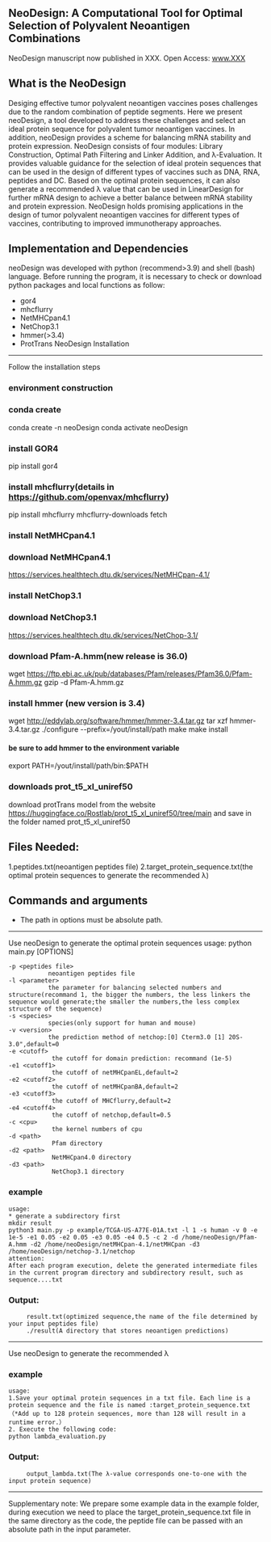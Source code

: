 
NeoDesign: A Computational Tool for Optimal Selection of Polyvalent Neoantigen Combinations
--------------------------------------------
NeoDesign manuscript now published in XXX. Open Access: www.XXX

What is the NeoDesign
----------------
Desiging effective tumor polyvalent neoantigen vaccines poses challenges due to the random combination of peptide segments.
Here we present neoDesign, a tool developed to address these challenges and select an ideal protein sequence for polyvalent tumor neoantigen vaccines. In addition, neoDesign provides a scheme for balancing mRNA stability and protein expression. NeoDesign consists of four modules: Library Construction, Optimal Path Filtering and Linker Addition, and λ-Evaluation. It provides valuable guidance for the selection of ideal protein sequences that can be used in the design of different types of vaccines such as DNA, RNA, peptides and DC. Based on the optimal protein sequences, it can also generate a recommended λ value that can be used in LinearDesign for further mRNA design to achieve a better balance between mRNA stability and protein expression. NeoDesign holds promising applications in the design of tumor polyvalent neoantigen vaccines for different types of vaccines, contributing to improved immunotherapy approaches.

Implementation and Dependencies
-------------------------------

neoDesign was developed with python (recommend>3.9) and shell (bash) language. Before running the program, it is necessary to check or download python packages and local functions as follow:
* gor4
* mhcflurry
* NetMHCpan4.1
* NetChop3.1
* hmmer(>3.4)
* ProtTrans
NeoDesign Installation
------------
Follow the installation steps
### environment construction
### conda create
conda create -n neoDesign
conda activate neoDesign

### install GOR4
pip install gor4

### install mhcflurry(details in https://github.com/openvax/mhcflurry)
pip install mhcflurry
mhcflurry-downloads fetch

### install NetMHCpan4.1
### download NetMHCpan4.1
https://services.healthtech.dtu.dk/services/NetMHCpan-4.1/

### install NetChop3.1
### download NetChop3.1
https://services.healthtech.dtu.dk/services/NetChop-3.1/

### download Pfam-A.hmm(new release is 36.0)
wget https://ftp.ebi.ac.uk/pub/databases/Pfam/releases/Pfam36.0/Pfam-A.hmm.gz
gzip -d Pfam-A.hmm.gz

### install hmmer (new version is 3.4)

wget http://eddylab.org/software/hmmer/hmmer-3.4.tar.gz
tar xzf hmmer-3.4.tar.gz
./configure --prefix=/yout/install/path
make
make install

#### be sure to add hmmer to the environment variable
export PATH=/yout/install/path/bin:$PATH 

### downloads prot_t5_xl_uniref50
download protTrans model from the website https://huggingface.co/Rostlab/prot_t5_xl_uniref50/tree/main and save in the folder named prot_t5_xl_uniref50

Files Needed:
------------
1.peptides.txt(neoantigen peptides file)
2.target_protein_sequence.txt(the optimal protein sequences to generate the recommended λ)

Commands and arguments
--------------------------
* The path in options must be absolute path.
--------------------------
Use neoDesign to generate the optimal protein sequences
usage: python main.py [OPTIONS] 

	-p <peptides file>  
               neoantigen peptides file
	-l <parameter>  
               the parameter for balancing selected numbers and structure(recommand 1, the bigger the numbers, the less linkers the sequence would generate;the smaller the numbers,the less complex structure of the sequence)
	-s <species> 
               species(only support for human and mouse)
	-v <version>
			   the prediction method of netchop:[0] Cterm3.0 [1] 20S-3.0",default=0
	-e <cutoff> 
                the cutoff for domain prediction: recommand (1e-5)
	-e1 <cutoff1> 
                the cutoff of netMHCpanEL,default=2
	-e2 <cutoff2>   
                the cutoff of netMHCpanBA,default=2
	-e3 <cutoff3>
                the cutoff of MHCflurry,default=2
	-e4 <cutoff4>
				the cutoff of netchop,default=0.5
	-c <cpu>  
                the kernel numbers of cpu
	-d <path>  
                Pfam directory
	-d2 <path>   
                NetMHCpan4.0 directory
	-d3 <path>
				NetChop3.1 directory



### example ##
	usage: 
	* generate a subdirectory first
	mkdir result
	python3 main.py -p example/TCGA-US-A77E-01A.txt -l 1 -s human -v 0 -e 1e-5 -e1 0.05 -e2 0.05 -e3 0.05 -e4 0.5 -c 2 -d /home/neoDesign/Pfam-A.hmm -d2 /home/neoDesign/netMHCpan-4.1/netMHCpan -d3 /home/neoDesign/netchop-3.1/netchop
	attention:
	After each program execution, delete the generated intermediate files in the current program directory and subdirectory result, such as sequence....txt

### Output:  
		 result.txt(optimized sequence,the name of the file determined by your input peptides file)
		 ./result(A directory that stores neoantigen predictions)
--------------------------------------------------------------------------------------------------


Use neoDesign to generate the recommended λ
### example ##
	usage: 
	1.Save your optimal protein sequences in a txt file. Each line is a protein sequence and the file is named :target_protein_sequence.txt（*Add up to 128 protein sequences, more than 128 will result in a runtime error.）
	2. Execute the following code:
	python lambda_evaluation.py

### Output:  
		 output_lambda.txt(The λ-value corresponds one-to-one with the input protein sequence)
----------------------------------------------------------------------------------------

Supplementary note:
We prepare some example data in the example folder, during execution we need to place the target_protein_sequence.txt file in the same directory as the code, the peptide file can be passed with an absolute path in the input parameter.
